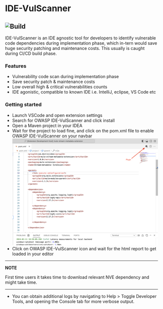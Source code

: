 # IDE-VulScanner
![Build](https://github.com/mwalter/MavenDependencyChecker/workflows/Build/badge.svg)
---
<!-- Plugin description -->
IDE-VulScanner is an IDE agnostic tool for developers to identify vulnerable code dependencies during implementation phase, which in-tern would save huge security patching and maintenance costs. This usually is caught during CI/CD build phase.

### Features

* Vulnerability code scan during implementation phase
* Save security patch & maintenance costs
* Low overall high & critical vulnerabilities counts
* IDE agonistic, compatible to known IDE i.e. IntelliJ, eclipse, VS Code etc

### Getting started

* Launch VSCode and open extension settings
* Search for OWASP IDE-VulScanner and click install
* Open a Maven project in your IDEA
* Wait for the project to load fine, and click on the pom.xml file to enable OWASP IDE-VulScanner on your navbar
![image](https://github.com/OWASP/www-project-ide-vulscanner/raw/main/vscode-ext/idevulscanner-vscode/owasp-idevulscanner/Usage.PNG)
* Click on OWASP IDE-VulScanner icon and wait for the html report to get loaded in your editor 
---
**NOTE**

First time users it takes time to download relevant NVE dependency and might take time.

---
* You can obtain additional logs by navigating to Help > Toggle Developer Tools, and opening the Console tab for more verbose output.